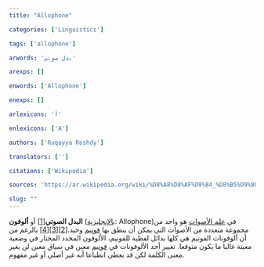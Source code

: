 ```yaml
---
title: "Allophone"

categories: ['Linguistics']

tags: ['allophone']

arwords: 'بدل صوتي'

arexps: []

enwords: ['Allophone']

enexps: []

arlexicons: 'أ'

enlexicons: ['A']

authors: ['Ruqayya Roshdy']

translators: ['']

citations: ['Wikipedia']

sources: 'https://ar.wikipedia.org/wiki/%D8%A8%D8%AF%D9%84_%D8%B5%D9%88%D8%AA%D9%8A'

slug: ""
---
```


**البدل الصوتي**[[1]](https://ar.wikipedia.org/wiki/%D8%A8%D8%AF%D9%84_%D8%B5%D9%88%D8%AA%D9%8A#cite_note-1) أو **ألوفون** ([بالإنجليزية](https://ar.wikipedia.org/wiki/%D8%A7%D9%84%D9%84%D8%BA%D8%A9_%D8%A7%D9%84%D8%A5%D9%86%D8%AC%D9%84%D9%8A%D8%B2%D9%8A%D8%A9 "اللغة الإنجليزية"): Allophone)‏ في [علم الأصوات](https://ar.wikipedia.org/wiki/%D8%B5%D9%88%D8%A7%D8%AA%D8%A9 "صواتة") هو واحد من مجموعة متعددة من الأصوات التي يمكن أن ينطق بها [فونيم](https://ar.wikipedia.org/wiki/%D9%81%D9%88%D9%86%D9%8A%D9%85 "فونيم") وحيد.[[2]](https://ar.wikipedia.org/wiki/%D8%A8%D8%AF%D9%84_%D8%B5%D9%88%D8%AA%D9%8A#cite_note-2)[[3]](https://ar.wikipedia.org/wiki/%D8%A8%D8%AF%D9%84_%D8%B5%D9%88%D8%AA%D9%8A#cite_note-3)[[4]](https://ar.wikipedia.org/wiki/%D8%A8%D8%AF%D9%84_%D8%B5%D9%88%D8%AA%D9%8A#cite_note-4) بالرغم من أن ألوفونات الفونيم هي كلها بدائل لفظية للفونيم، الألوفون المحدد المختار في وضعية معينة غالبا ما يكون متوقعا. تغيير أحد الألوفونات في [فونيم](https://ar.wikipedia.org/wiki/%D9%81%D9%88%D9%86%D9%8A%D9%85 "فونيم") معين في سياق معين لن يغير معنى الكلمة لكن قد يعطي انطباعا أنه غير أصلي أو غير مفهوم.

